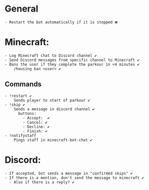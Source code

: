 <!-- https://www.markdownguide.org/cheat-sheet/ -->

# General
    - Restart the bot automatically if it is stopped ❌

# Minecraft:
    - Log Minecraft chat to Discord channel ✔️
    - Send Discord messages from specific channel to Minecraft ✔️
    - Bans the user if they complete the parkour in <4 minutes ✔️
        /housing ban <user> ✔️
  ## Commands
    - !restart ✔️
        Sends player to start of parkour ✔️
    - !skip ✔️
        Sends a message in discord channel ✔️
          buttons: 
            - Accept:  ✔️
            - Cancel: ✔️
            - Decline: ✔️
            - Finish: ✔️
    - !notifystaff
        Pings staff in minecraft-bot-chat ✔️

# Discord:
    - If accepted, bot sends a message in "confirmed skips" ✔️
    - If there is a mention, don't send the message to minecraft ✔️
      - Also if there is a reply? ✔️
    
